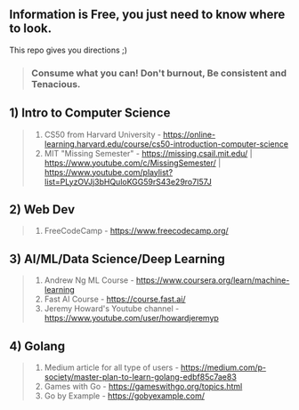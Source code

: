 ## Information is Free, you just need to know where to look. 
This repo gives you directions ;)

>### Consume what you can! Don't burnout, Be consistent and Tenacious. 

## 1) Intro to Computer Science
> 1. CS50 from Harvard University - https://online-learning.harvard.edu/course/cs50-introduction-computer-science
> 2. MIT "Missing Semester" - https://missing.csail.mit.edu/ | https://www.youtube.com/c/MissingSemester/ | https://www.youtube.com/playlist?list=PLyzOVJj3bHQuloKGG59rS43e29ro7I57J

## 2) Web Dev
> 1. FreeCodeCamp - https://www.freecodecamp.org/

## 3) AI/ML/Data Science/Deep Learning
> 1. Andrew Ng ML Course - https://www.coursera.org/learn/machine-learning
> 2. Fast AI Course - https://course.fast.ai/
> 3. Jeremy Howard's Youtube channel - https://www.youtube.com/user/howardjeremyp

## 4) Golang
> 1. Medium article for all type of users - https://medium.com/p-society/master-plan-to-learn-golang-edbf85c7ae83
> 2. Games with Go - https://gameswithgo.org/topics.html
> 3. Go by Example - https://gobyexample.com/
